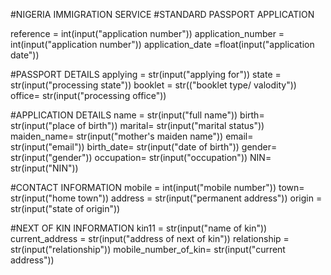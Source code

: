 #NIGERIA IMMIGRATION SERVICE
#STANDARD PASSPORT APPLICATION

reference = int(input("application number"))
application_number = int(input("application number"))
application_date =float(input("application date"))

#PASSPORT DETAILS
applying  = str(input("applying for"))
state = str(input("processing state"))
booklet = str(("booklet type/ valodity"))
office= str(input("processing office"))

#APPLICATION DETAILS
name = str(input("full name"))
birth= str(input("place of birth"))
marital= str(input("marital status"))
maiden_name= str(input("mother's maiden name"))
email= str(input("email"))
birth_date= str(input("date of birth"))
gender= str(input("gender"))
occupation= str(input("occupation"))
NIN= str(input("NIN"))

#CONTACT INFORMATION
mobile = int(input("mobile number"))
town= str(input("home town"))
address = str(input("permanent address"))
origin = str(input("state of origin"))

#NEXT OF KIN INFORMATION
kin11 =  str(input("name of kin"))
current_address = str(input("address of next of kin"))
relationship = str(input("relationship"))
mobile_number_of_kin= str(input("current address"))

